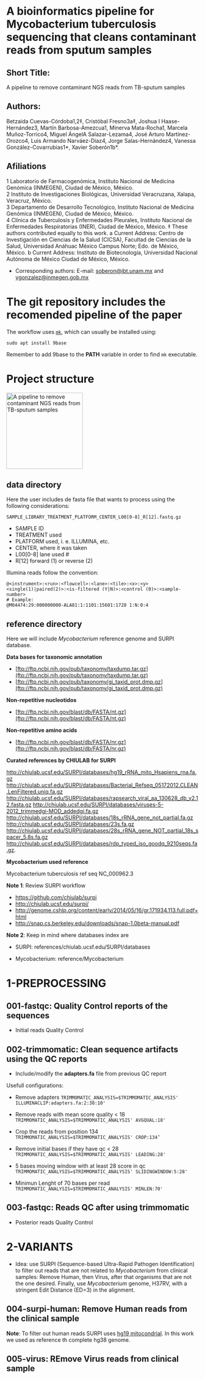 # A bioinformatics pipeline for Mycobacterium tuberculosis sequencing that cleans contaminant reads from sputum samples 
 
## Short Title:  
A pipeline to remove contaminant NGS reads from TB-sputum samples 

## Authors:
Betzaida Cuevas-Córdoba1,2‡, Cristóbal Fresno3a‡, Joshua I Haase-Hernández3, Martín Barbosa-Amezcua1, Minerva Mata-Rocha1, Marcela Muñoz-Torrico4, Miguel ÁngelA Salazar-Lezama4, José Arturo Martínez-Orozco4, Luis Armando Narváez-Díaz4, Jorge Salas-Hernández4, Vanessa González-Covarrubias1*, Xavier Soberón1b*. 

## Afiliations 
1 Laboratorio de Farmacogenómica, Instituto Nacional de Medicina Genómica (INMEGEN), Ciudad de México, México.  
2 Instituto de Investigaciones Biológicas, Universidad Veracruzana, Xalapa, Veracruz, México.  
3 Departamento de Desarrollo Tecnológico, Instituto Nacional de Medicina Genómica (INMEGEN), Ciudad de México, México.  
4 Clínica de Tuberculosis y Enfermedades Pleurales, Instituto Nacional de Enfermedades Respiratorias (INER), Ciudad de México, México. 
‡ These authors contributed equally to this work. 
a Current Address:  Centro de Investigación en Ciencias de la Salud (CICSA), Facultad de Ciencias de la Salud, Universidad Anáhuac México Campus Norte; Edo. de México, México.
b Current Address:  Instituto de Biotecnología, Universidad Nacional Autónoma de México Ciudad de México, México. 
* Corresponding authors: E-mail: soberon@ibt.unam.mx and vgonzalez@inmegen.gob.mx

# The git repository includes the recomended pipeline of the paper

The workflow uses [`mk`](http://doc.cat-v.org/bell_labs/mk/mk.pdf "A successor for `make`."), which can usually be installed using:

```
sudo apt install 9base
```

Remember to add 9base to the **PATH** variable in order to find ```mk``` executable.

# Project structure

<img src="plos_one_github1.png" alt="A pipeline to remove contaminant NGS reads from TB-sputum samples" width="200"/>

## data directory

Here the user includes de fasta file that wants to process using the following considerations:

```
SAMPLE_LIBRARY_TREATMENT_PLATFORM_CENTER_L00[0-8]_R[12].fastq.gz
```
- SAMPLE ID
- TREATMENT used 
- PLATFORM used, i. e. ILLUMINA, etc.
- CENTER, where it was taken
- L00[0-8] lane used #
- R[12] forward (1) or reverse (2)

Illumina reads follow the convention:

```
@<instrument>:<run>:<flowcell>:<lane>:<tile>:<x>:<y> <single(1)|paired(2)>:<is-filtered (Y|N)>:<control (0)>:<sample-number>
# Example:
@M04474:29:000000000-ALA81:1:1101:15601:1728 1:N:0:4
```

## reference directory

Here we will include *Mycobacterium* reference genome and SURPI database.

**Data bases for taxonomic annotation**

- [ftp://ftp.ncbi.nih.gov/pub/taxonomy/taxdump.tar.gz](ftp://ftp.ncbi.nih.gov/pub/taxonomy/taxdump.tar.gz)
- [ftp://ftp.ncbi.nih.gov/pub/taxonomy/gi_taxid_prot.dmp.gz](ftp://ftp.ncbi.nih.gov/pub/taxonomy/gi_taxid_prot.dmp.gz)

**Non-repetitive nucleotidos**

* [ftp://ftp.ncbi.nih.gov/blast/db/FASTA/nt.gz](ftp://ftp.ncbi.nih.gov/blast/db/FASTA/nt.gz)

**Non-repetitive amino acids**

- [ftp://ftp.ncbi.nih.gov/blast/db/FASTA/nr.gz](ftp://ftp.ncbi.nih.gov/blast/db/FASTA/nr.gz)

**Curated references by CHIULAB for SURPI**

http://chiulab.ucsf.edu/SURPI/databases/hg19_rRNA_mito_Hsapiens_rna.fa.gz
http://chiulab.ucsf.edu/SURPI/databases/Bacterial_Refseq_05172012.CLEAN.LenFiltered.uniq.fa.gz
http://chiulab.ucsf.edu/SURPI/databases/rapsearch_viral_aa_130628_db_v2.12.fasta.gz
http://chiulab.ucsf.edu/SURPI/databases/viruses-5-2012_trimmedgi-MOD_addedgi.fa.gz
http://chiulab.ucsf.edu/SURPI/databases/18s_rRNA_gene_not_partial.fa.gz
http://chiulab.ucsf.edu/SURPI/databases/23s.fa.gz
http://chiulab.ucsf.edu/SURPI/databases/28s_rRNA_gene_NOT_partial_18s_spacer_5.8s.fa.gz
http://chiulab.ucsf.edu/SURPI/databases/rdp_typed_iso_goodq_9210seqs.fa.gz.

**Mycobacterium used reference**

Mycobacterium tuberculosis     ref seq   NC_000962.3

**Note 1**: Review SURPI workflow
- https://github.com/chiulab/surpi
- http://chiulab.ucsf.edu/surpi/
- http://genome.cshlp.org/content/early/2014/05/16/gr.171934.113.full.pdf+html
- http://snap.cs.berkeley.edu/downloads/snap-1.0beta-manual.pdf

**Note 2**: Keep in mind where databases index are
- SURPI: references/chiulab.ucsf.edu/SURPI/databases

- Mycobacterium: reference/Mycobacterium


# 1-PREPROCESSING

## 001-fastqc: Quality Control reports of the sequences

- Initial reads Quality Control 

## 002-trimmomatic: Clean sequence artifacts using the QC reports

- Include/modify the **adapters.fa** file from previous QC report

Usefull configurations:

- Remove adapters
  `TRIMMOMATIC_ANALYSIS=$TRIMMOMATIC_ANALYSIS' ILLUMINACLIP:adapters.fa:2:30:10'`

- Remove reads with mean score quality < 18
  `TRIMMOMATIC_ANALYSIS=$TRIMMOMATIC_ANALYSIS' AVGQUAL:18'`

- Crop the reads from position 134
  `TRIMMOMATIC_ANALYSIS=$TRIMMOMATIC_ANALYSIS' CROP:134’`

- Remove initial bases if they have qc < 28
  `TRIMMOMATIC_ANALYSIS=$TRIMMOMATIC_ANALYSIS' LEADING:28'`

- 5 bases moving window with at least 28 score in qc
  `TRIMMOMATIC_ANALYSIS=$TRIMMOMATIC_ANALYSIS' SLIDINGWINDOW:5:28'`

- Minimun Lenght of 70 bases per read
  `TRIMMOMATIC_ANALYSIS=$TRIMMOMATIC_ANALYSIS' MINLEN:70'`

## 003-fastqc: Reads QC after using trimmomatic

- Posterior reads Quality Control

# 2-VARIANTS

- Idea: use SURPI (Sequence-based Ultra-Rapid Pathogen Identification) to filter out reads that are not related to *Mycobacterium* from clinical samples: Remove Human, then Virus, after that organisms that are not the one desired. Finally, use *Mycobacterium* genome, H37RV, with a stringent Edit Distance (ED=3) in the alignment.

## 004-surpi-human: Remove Human reads from the clinical sample

**Note**: To filter out human reads SURPI uses [hg19 mitocondrial](hg19_rRNA_mito_Hsapiens_rna.snap). In this work we used as reference th complete hg38 genome.

## 005-virus: REmove Virus reads from clinical sample


